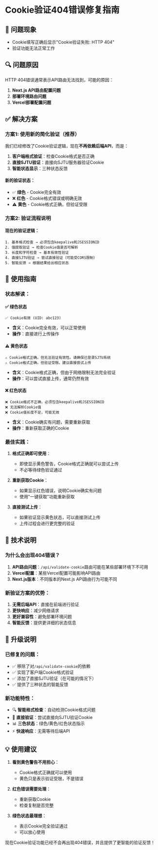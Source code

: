 # Cookie验证404错误修复指南

## 🚨 问题现象
- Cookie填写正确后显示"Cookie验证失败: HTTP 404"
- 验证功能无法正常工作

## 🔍 问题原因
HTTP 404错误通常表示API路由无法找到，可能的原因：
1. **Next.js API路由配置问题**
2. **部署环境路由问题**
3. **Vercel部署配置问题**

## ✅ 解决方案

### 方案1: 使用新的简化验证（推荐）

我们已经修改了Cookie验证逻辑，现在**不再依赖后端API**，而是：

1. **客户端格式验证**：检查Cookie格式是否正确
2. **直接SJTU验证**：直接向SJTU服务器验证Cookie
3. **智能状态显示**：三种状态反馈

#### 新的验证状态：
- ✅ **绿色** - Cookie完全有效
- ❌ **红色** - Cookie格式错误或明确无效
- ⚠️ **黄色** - Cookie格式正确，但验证受限

### 方案2: 验证流程说明

#### 现在的验证逻辑：
```
1. 基本格式检查 → 必须包含keepalive和JSESSIONID
2. 值提取验证 → 检查Cookie值是否可解析
3. 长度和字符检查 → 基本有效性验证
4. 直接SJTU验证 → 尝试直接验证（可能受CORS限制）
5. 智能反馈 → 根据结果给出相应状态
```

## 🎯 使用指南

### 状态解读：

#### ✅ 绿色状态
```
✅ Cookie有效 (UID: abc123)
```
- **含义**：Cookie完全有效，可以正常使用
- **操作**：直接进行上传操作

#### ⚠️ 黄色状态
```
⚠️ Cookie格式正确，但无法验证有效性。请确保已登录SJTU系统
⚠️ Cookie格式正确，但验证受限。建议直接尝试上传
```
- **含义**：Cookie格式正确，但由于网络限制无法完全验证
- **操作**：可以尝试直接上传，通常仍然有效

#### ❌ 红色状态
```
❌ Cookie格式不正确，必须包含keepalive和JSESSIONID
❌ 无法解析Cookie值
❌ Cookie值长度不足，可能无效
```
- **含义**：Cookie确实有问题，需要重新获取
- **操作**：重新获取正确的Cookie

### 最佳实践：

1. **格式正确即可使用**：
   - 即使显示黄色警告，Cookie格式正确就可以尝试上传
   - 不必等待绿色验证通过

2. **重新获取Cookie**：
   - 如果显示红色错误，说明Cookie确实有问题
   - 使用"一键获取"功能重新获取

3. **直接测试上传**：
   - 如果验证显示黄色状态，可以直接测试上传
   - 上传过程会进行更完整的验证

## 🔧 技术说明

### 为什么会出现404错误？
1. **API路由问题**：`/api/validate-cookie`路由可能在某些部署环境下不可用
2. **Vercel配置**：某些Vercel配置可能影响API路由
3. **Next.js版本**：不同版本的Next.js API路由行为可能不同

### 新验证方案的优势：
1. **无需后端API**：直接在前端进行验证
2. **更快响应**：减少网络请求
3. **更好兼容性**：避免部署环境问题
4. **智能反馈**：提供更详细的状态信息

## 🚀 升级说明

### 已修复的问题：
- ✅ 移除了对`/api/validate-cookie`的依赖
- ✅ 实现了客户端Cookie格式验证
- ✅ 添加了直接SJTU验证（在可能的情况下）
- ✅ 提供了三种状态的智能反馈

### 新功能特性：
- 🔍 **智能格式检查**：自动检测Cookie格式问题
- 🎯 **直接验证**：尝试直接向SJTU验证Cookie
- 📊 **三色状态**：绿色/黄色/红色状态指示
- ⚡ **快速响应**：无需等待后端API

## 💡 使用建议

1. **看到黄色警告不用担心**：
   - Cookie格式正确就可以使用
   - 黄色只是表示验证受限，不是错误

2. **红色错误需要处理**：
   - 重新获取Cookie
   - 检查复制是否完整

3. **绿色状态最理想**：
   - 表示Cookie完全验证通过
   - 可以放心使用

现在Cookie验证功能已经不会再出现404错误，并且提供了更智能的验证反馈！
